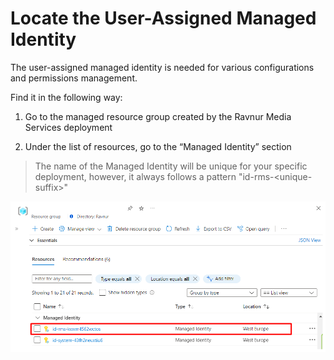 # Locate the User-Assigned Managed Identity

The user-assigned managed identity is needed for various configurations and permissions management.

Find it in the following way:
1. Go to the managed resource group created by the Ravnur Media Services deployment

2. Under the list of resources, go to the “Managed Identity” section

> The name of the Managed Identity will be unique for your specific deployment, however, it always follows a pattern "id-rms-\<unique-suffix\>"

![Managed Identity resource in the RMS deployment resource group](img/managed-identityv2.png)
